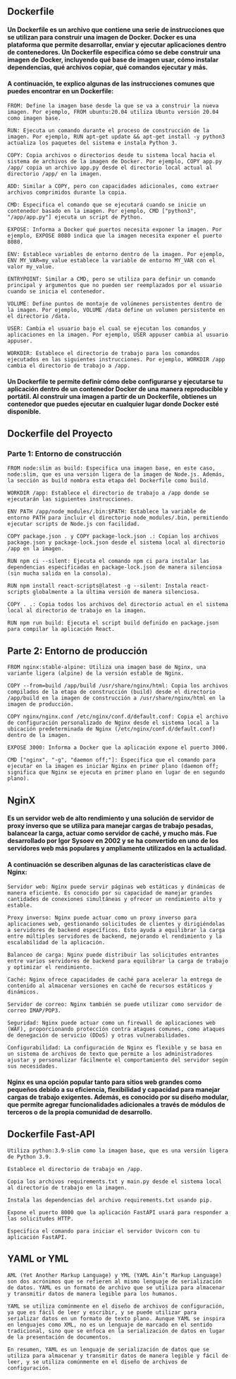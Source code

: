 ## Dockerfile

#### Un Dockerfile es un archivo que contiene una serie de instrucciones que se utilizan para construir una imagen de Docker. Docker es una plataforma que permite desarrollar, enviar y ejecutar aplicaciones dentro de contenedores. Un Dockerfile especifica cómo se debe construir una imagen de Docker, incluyendo qué base de imagen usar, cómo instalar dependencias, qué archivos copiar, qué comandos ejecutar y más.

#### A continuación, te explico algunas de las instrucciones comunes que puedes encontrar en un Dockerfile:

	FROM: Define la imagen base desde la que se va a construir la nueva imagen. Por ejemplo, FROM ubuntu:20.04 utiliza Ubuntu versión 20.04 como imagen base.

	RUN: Ejecuta un comando durante el proceso de construcción de la imagen. Por ejemplo, RUN apt-get update && apt-get install -y python3 actualiza los paquetes del sistema e instala Python 3.

	COPY: Copia archivos o directorios desde tu sistema local hacia el sistema de archivos de la imagen de Docker. Por ejemplo, COPY app.py /app/ copia un archivo app.py desde el directorio local actual al directorio /app/ en la imagen.

	ADD: Similar a COPY, pero con capacidades adicionales, como extraer archivos comprimidos durante la copia.

	CMD: Especifica el comando que se ejecutará cuando se inicie un contenedor basado en la imagen. Por ejemplo, CMD ["python3", "/app/app.py"] ejecuta un script de Python.

	EXPOSE: Informa a Docker qué puertos necesita exponer la imagen. Por ejemplo, EXPOSE 8080 indica que la imagen necesita exponer el puerto 8080.

	ENV: Establece variables de entorno dentro de la imagen. Por ejemplo, ENV MY_VAR=my_value establece la variable de entorno MY_VAR con el valor my_value.

	ENTRYPOINT: Similar a CMD, pero se utiliza para definir un comando principal y argumentos que no pueden ser reemplazados por el usuario cuando se inicia el contenedor.

	VOLUME: Define puntos de montaje de volúmenes persistentes dentro de la imagen. Por ejemplo, VOLUME /data define un volumen persistente en el directorio /data.

	USER: Cambia el usuario bajo el cual se ejecutan los comandos y aplicaciones en la imagen. Por ejemplo, USER appuser cambia al usuario appuser.

	WORKDIR: Establece el directorio de trabajo para los comandos ejecutados en las siguientes instrucciones. Por ejemplo, WORKDIR /app cambia el directorio de trabajo a /app.

#### Un Dockerfile te permite definir cómo debe configurarse y ejecutarse tu aplicación dentro de un contenedor Docker de una manera reproducible y portátil. Al construir una imagen a partir de un Dockerfile, obtienes un contenedor que puedes ejecutar en cualquier lugar donde Docker esté disponible.

## Dockerfile del Proyecto
### Parte 1: Entorno de construcción
	FROM node:slim as build: Especifica una imagen base, en este caso, node:slim, que es una versión ligera de la imagen de Node.js. Además, la sección as build nombra esta etapa del Dockerfile como build.

	WORKDIR /app: Establece el directorio de trabajo a /app donde se ejecutarán las siguientes instrucciones.
	
	ENV PATH /app/node_modules/.bin:$PATH: Establece la variable de entorno PATH para incluir el directorio node_modules/.bin, permitiendo ejecutar scripts de Node.js con facilidad.
	
	COPY package.json . y COPY package-lock.json .: Copian los archivos package.json y package-lock.json desde el sistema local al directorio /app en la imagen.

	RUN npm ci --silent: Ejecuta el comando npm ci para instalar las dependencias especificadas en package-lock.json de manera silenciosa (sin mucha salida en la consola).
	
	RUN npm install react-scripts@latest -g --silent: Instala react-scripts globalmente a la última versión de manera silenciosa.

	COPY . .: Copia todos los archivos del directorio actual en el sistema local al directorio de trabajo en la imagen.
	
	RUN npm run build: Ejecuta el script build definido en package.json para compilar la aplicación React.

## Parte 2: Entorno de producción
	
	FROM nginx:stable-alpine: Utiliza una imagen base de Nginx, una variante ligera (alpine) de la versión estable de Nginx.

	COPY --from=build /app/build /usr/share/nginx/html: Copia los archivos compilados de la etapa de construcción (build) desde el directorio /app/build en la imagen de construcción a /usr/share/nginx/html en la imagen de producción.

	COPY nginx/nginx.conf /etc/nginx/conf.d/default.conf: Copia el archivo de configuración personalizado de Nginx desde el sistema local a la ubicación predeterminada de Nginx (/etc/nginx/conf.d/default.conf) dentro de la imagen.

	EXPOSE 3000: Informa a Docker que la aplicación expone el puerto 3000.

	CMD ["nginx", "-g", "daemon off;"]: Especifica que el comando para ejecutar en la imagen es iniciar Nginx en primer plano (daemon off; significa que Nginx se ejecuta en primer plano en lugar de en segundo plano).

## NginX

#### Es un servidor web de alto rendimiento y una solución de servidor de proxy inverso que se utiliza para manejar cargas de trabajo pesadas, balancear la carga, actuar como servidor de caché, y mucho más. Fue desarrollado por Igor Sysoev en 2002 y se ha convertido en uno de los servidores web más populares y ampliamente utilizados en la actualidad.

#### A continuación se describen algunas de las características clave de Nginx:

	Servidor web: Nginx puede servir páginas web estáticas y dinámicas de manera eficiente. Es conocido por su capacidad de manejar grandes cantidades de conexiones simultáneas y ofrecer un rendimiento alto y estable.

	Proxy inverso: Nginx puede actuar como un proxy inverso para aplicaciones web, gestionando solicitudes de clientes y dirigiéndolas a servidores de backend específicos. Esto ayuda a equilibrar la carga entre múltiples servidores de backend, mejorando el rendimiento y la escalabilidad de la aplicación.

	Balanceo de carga: Nginx puede distribuir las solicitudes entrantes entre varios servidores de backend para equilibrar la carga de trabajo y optimizar el rendimiento.

	Caché: Nginx ofrece capacidades de caché para acelerar la entrega de contenido al almacenar versiones en caché de recursos estáticos y dinámicos.

	Servidor de correo: Nginx también se puede utilizar como servidor de correo IMAP/POP3.

	Seguridad: Nginx puede actuar como un firewall de aplicaciones web (WAF), proporcionando protección contra ataques comunes, como ataques de denegación de servicio (DDoS) y otras vulnerabilidades.

	Configurabilidad: La configuración de Nginx es flexible y se basa en un sistema de archivos de texto que permite a los administradores ajustar y personalizar fácilmente el comportamiento del servidor según sus necesidades.

#### Nginx es una opción popular tanto para sitios web grandes como pequeños debido a su eficiencia, flexibilidad y capacidad para manejar cargas de trabajo exigentes. Además, es conocido por su diseño modular, que permite agregar funcionalidades adicionales a través de módulos de terceros o de la propia comunidad de desarrollo.

## Dockerfile Fast-API

    Utiliza python:3.9-slim como la imagen base, que es una versión ligera de Python 3.9.

    Establece el directorio de trabajo en /app.

    Copia los archivos requirements.txt y main.py desde el sistema local al directorio de trabajo en la imagen.

    Instala las dependencias del archivo requirements.txt usando pip.

    Expone el puerto 8000 que la aplicación FastAPI usará para responder a las solicitudes HTTP.
    
    Especifica el comando para iniciar el servidor Uvicorn con tu aplicación FastAPI.

## YAML or YML

	AML (Yet Another Markup Language) y YML (YAML Ain’t Markup Language) son dos acrónimos que se refieren al mismo lenguaje de serialización de datos. YAML es un formato de archivo que se utiliza para almacenar y transmitir datos de manera legible para los humanos.

	YAML se utiliza comúnmente en el diseño de archivos de configuración, ya que es fácil de leer y escribir, y se puede utilizar para serializar datos en un formato de texto plano. Aunque YAML se inspira en lenguajes como XML, no es un lenguaje de marcado en el sentido tradicional, sino que se enfoca en la serialización de datos en lugar de la presentación de documentos.

	En resumen, YAML es un lenguaje de serialización de datos que se utiliza para almacenar y transmitir datos de manera legible y fácil de leer, y se utiliza comúnmente en el diseño de archivos de configuración.
